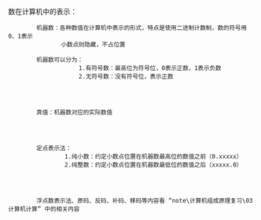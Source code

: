 数在计算机中的表示：


			机器数：各种数值在计算机中表示的形式，特点是使用二进制计数制，数的符号用0、1表示
				   小数点则隐藏，不占位置

			机器数可以分为：
						1.有符号数：最高位为符号位，0表示正数，1表示负数
						2.无符号数：没有符号位，表示正数




			真值：机器数对应的实际数值




			定点表示法：
					1.纯小数：约定小数点位置在机器数最高位的数值之前（0.xxxxx）
					2.纯整数：约定小数点位置在机器数最低位的数值之后（xxxxx.0）




			浮点数表示法、原码、反码、补码、移码等内容看 “note\计算机组成原理复习\03计算机计算” 中的相关内容
